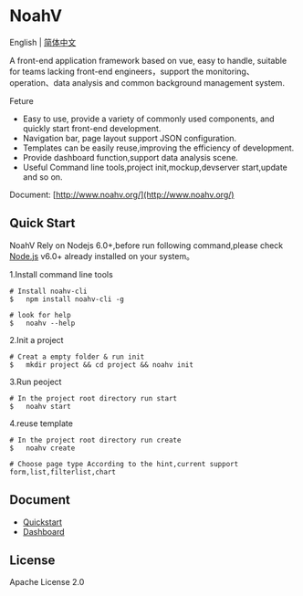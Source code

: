 # NoahV

English | [简体中文](./README_ch.md)

A front-end application framework based on vue, easy to handle, suitable for teams lacking front-end engineers，support the monitoring、operation、data analysis and common background management system.


Feture

* Easy to use, provide a variety of commonly used components, and quickly start front-end development.
* Navigation bar, page layout support JSON configuration.
* Templates can be easily reuse,improving the efficiency of development.
* Provide dashboard function,support data analysis scene.
* Useful Command line tools,project init,mockup,devserver start,update and so on.

Document: [http://www.noahv.org/](http://www.noahv.org/)

## Quick Start

NoahV Rely on Nodejs 6.0+,before run following command,please check <a href="https://nodejs.org/en/">Node.js</a> v6.0+ already installed on your system。

1.Install command line tools

```shell
# Install noahv-cli
$   npm install noahv-cli -g

# look for help
$   noahv --help
```

2.Init a project

```shell
# Creat a empty folder & run init
$   mkdir project && cd project && noahv init

```

3.Run peoject

```shell
# In the project root directory run start
$   noahv start 
```

4.reuse template

```shell
# In the project root directory run create
$   noahv create

# Choose page type According to the hint,current support form,list,filterlist,chart
```

## Document

* [Quickstart](http://www.noahv.org/#/guide/quickstart)
* [Dashboard](http://www.noahv.org/#/doc/view/guide)


## License

Apache License 2.0
